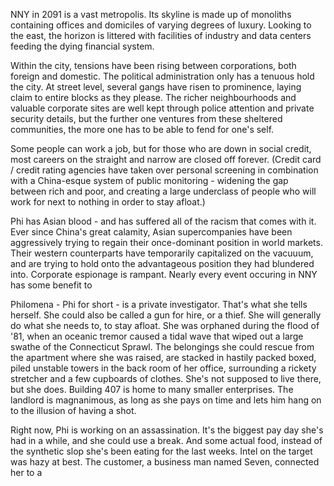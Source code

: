 NNY in 2091 is a vast metropolis. Its skyline is made up of monoliths containing offices and domiciles of varying degrees of luxury. Looking to the east, the horizon is littered with facilities of industry and data centers feeding the dying financial system. 

Within the city, tensions have been rising between corporations, both foreign and domestic. The political administration only has a tenuous hold the city. At street level, several gangs have risen to prominence, laying claim to entire blocks as they please. The richer neighbourhoods and valuable corporate sites are well kept through police attention and private security details, but the further one ventures from these sheltered communities, the more one has to be able to fend for one's self. 

Some people can work a job, but for those who are down in social credit, most careers on the straight and narrow are closed off forever. (Credit card / credit rating agencies have taken over personal screening in combination with a China-esque system of public monitoring - widening the gap between rich and poor, and creating a large underclass of people who will work for next to nothing in order to stay afloat.)

Phi has Asian blood - and has suffered all of the racism that comes with it. Ever since China's great calamity, Asian supercompanies have been aggressively trying to regain their once-dominant position in world markets. Their western counterparts have temporarily capitalized on the vacuuum, and are trying to hold onto the advantageous position they had blundered into. Corporate espionage is rampant. Nearly every event occuring in NNY has some benefit to 

Philomena - Phi for short - is a private investigator. That's what she tells herself. She could also be called a gun for hire, or a thief. She will generally do what she needs to, to stay afloat. She was orphaned during the flood of '81, when an oceanic tremor caused a tidal wave that wiped out a large swathe of the Connecticut Sprawl. The belongings she could rescue from the apartment where she was raised, are stacked in hastily packed boxed, piled unstable towers in the back room of her office, surrounding a rickety stretcher and a few cupboards of clothes. She's not supposed to live there, but she does. Building 407 is home to many smaller enterprises. The landlord is magnanimous, as long as she pays on time and lets him hang on to the illusion of having a shot. 

Right now, Phi is working on an assassination. It's the biggest pay day she's had in a while, and she could use a break. And some actual food, instead of the synthetic slop she's been eating for the last weeks. Intel on the target was hazy at best. The customer, a business man named Seven, connected her to a 


